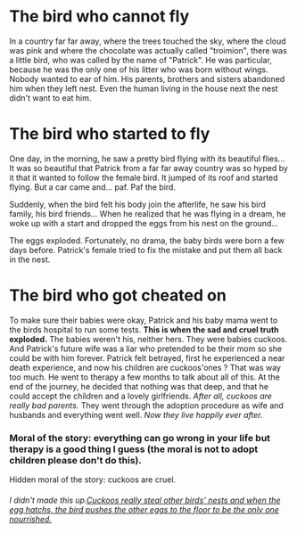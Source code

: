 # The bird who cannot fly
In a country far far away, where the trees touched the sky, where the cloud was pink and where the chocolate was actually called "troimion", there was a little bird, who was called by the name of "Patrick". He was particular, because he was the only one of his litter who was born without wings. Nobody wanted to ear of him. His parents, brothers and sisters abandoned him when they left nest. Even the human living in the house next the nest didn't want to eat him.


# The bird who started to fly

One day, in the morning, he saw a pretty bird flying with its beautiful flies... It was so beautiful that Patrick from a far far away country was so hyped by it that it wanted to follow the female bird. It jumped of its roof and started flying. But a car came and... paf. Paf the bird.

Suddenly, when the bird felt his body join the afterlife, he saw his bird family, his bird friends... When he realized that he was flying in a dream, he woke up with a start and dropped the eggs from his nest on the ground...

The eggs exploded. Fortunately, no drama, the baby birds were born a few days before. Patrick's female tried to fix the mistake and put them all back in the nest.

# The bird who got cheated on

To make sure their babies were okay, Patrick and his baby mama went to the birds hospital to run some tests.
**This is when the sad and cruel truth exploded.**
The babies weren't his, neither hers. They were babies cuckoos. And Patrick's future wife was a liar who pretended to be their mom so she could be with him forever.
Patrick felt betrayed, first he experienced a near death experience, and now his children are cuckoos'ones ? That was way too much.
He went to therapy a few months to talk about all of this. 
At the end of the journey, he decided that nothing was that deep, and that he could accept the children and a lovely girlfriends. *After all, cuckoos are really bad parents.*
They went through the adoption procedure as wife and husbands and everything went well.
*Now they live happily ever after.*

### **Moral of the story: everything can go wrong in your life but therapy is a good thing I guess (the moral is not to adopt children please don't do this).**
Hidden moral of the story: cuckoos are cruel. 

###### I didn't made this up.[Cuckoos really steal other birds' nests and when the egg hatchs, the bird pushes the other eggs to the floor to be the only one nourrished.](https://en.wikipedia.org/wiki/Common_cuckoo)
